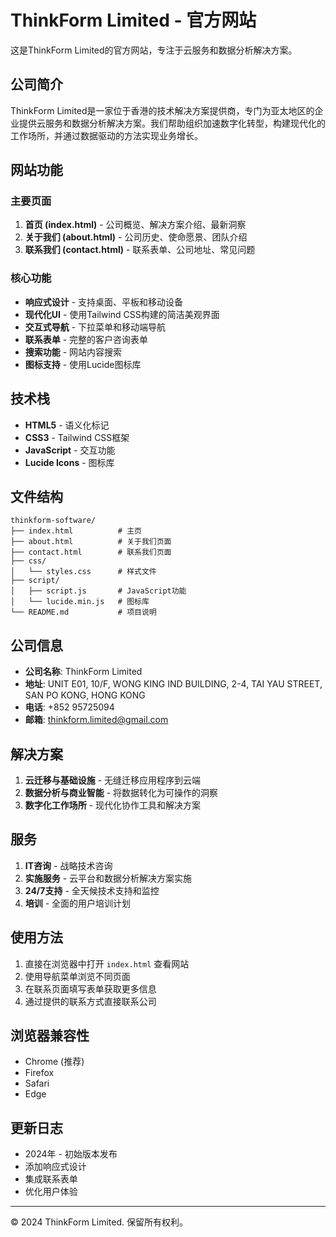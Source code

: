 # ThinkForm Limited - 官方网站

这是ThinkForm Limited的官方网站，专注于云服务和数据分析解决方案。

## 公司简介

ThinkForm Limited是一家位于香港的技术解决方案提供商，专门为亚太地区的企业提供云服务和数据分析解决方案。我们帮助组织加速数字化转型，构建现代化的工作场所，并通过数据驱动的方法实现业务增长。

## 网站功能

### 主要页面

1. **首页 (index.html)** - 公司概览、解决方案介绍、最新洞察
2. **关于我们 (about.html)** - 公司历史、使命愿景、团队介绍
3. **联系我们 (contact.html)** - 联系表单、公司地址、常见问题

### 核心功能

- **响应式设计** - 支持桌面、平板和移动设备
- **现代化UI** - 使用Tailwind CSS构建的简洁美观界面
- **交互式导航** - 下拉菜单和移动端导航
- **联系表单** - 完整的客户咨询表单
- **搜索功能** - 网站内容搜索
- **图标支持** - 使用Lucide图标库

## 技术栈

- **HTML5** - 语义化标记
- **CSS3** - Tailwind CSS框架
- **JavaScript** - 交互功能
- **Lucide Icons** - 图标库

## 文件结构

```
thinkform-software/
├── index.html          # 主页
├── about.html          # 关于我们页面
├── contact.html        # 联系我们页面
├── css/
│   └── styles.css      # 样式文件
├── script/
│   ├── script.js       # JavaScript功能
│   └── lucide.min.js   # 图标库
└── README.md           # 项目说明
```

## 公司信息

- **公司名称**: ThinkForm Limited
- **地址**: UNIT E01, 10/F, WONG KING IND BUILDING, 2-4, TAI YAU STREET, SAN PO KONG, HONG KONG
- **电话**: +852 95725094
- **邮箱**: thinkform.limited@gmail.com

## 解决方案

1. **云迁移与基础设施** - 无缝迁移应用程序到云端
2. **数据分析与商业智能** - 将数据转化为可操作的洞察
3. **数字化工作场所** - 现代化协作工具和解决方案

## 服务

1. **IT咨询** - 战略技术咨询
2. **实施服务** - 云平台和数据分析解决方案实施
3. **24/7支持** - 全天候技术支持和监控
4. **培训** - 全面的用户培训计划

## 使用方法

1. 直接在浏览器中打开 `index.html` 查看网站
2. 使用导航菜单浏览不同页面
3. 在联系页面填写表单获取更多信息
4. 通过提供的联系方式直接联系公司

## 浏览器兼容性

- Chrome (推荐)
- Firefox
- Safari
- Edge

## 更新日志

- 2024年 - 初始版本发布
- 添加响应式设计
- 集成联系表单
- 优化用户体验

---

© 2024 ThinkForm Limited. 保留所有权利。